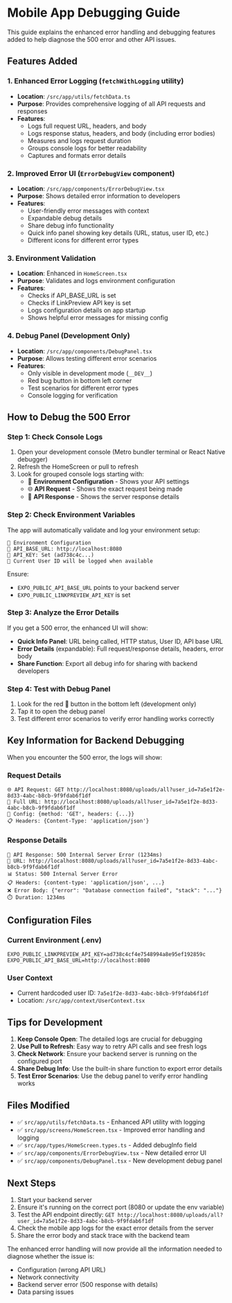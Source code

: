 # Mobile App Debugging Guide

This guide explains the enhanced error handling and debugging features added to help diagnose the 500 error and other API issues.

## Features Added

### 1. Enhanced Error Logging (`fetchWithLogging` utility)
- **Location**: `/src/app/utils/fetchData.ts`
- **Purpose**: Provides comprehensive logging of all API requests and responses
- **Features**:
  - Logs full request URL, headers, and body
  - Logs response status, headers, and body (including error bodies)
  - Measures and logs request duration
  - Groups console logs for better readability
  - Captures and formats error details

### 2. Improved Error UI (`ErrorDebugView` component)
- **Location**: `/src/app/components/ErrorDebugView.tsx`
- **Purpose**: Shows detailed error information to developers
- **Features**:
  - User-friendly error messages with context
  - Expandable debug details
  - Share debug info functionality
  - Quick info panel showing key details (URL, status, user ID, etc.)
  - Different icons for different error types

### 3. Environment Validation
- **Location**: Enhanced in `HomeScreen.tsx`
- **Purpose**: Validates and logs environment configuration
- **Features**:
  - Checks if API_BASE_URL is set
  - Checks if LinkPreview API key is set
  - Logs configuration details on app startup
  - Shows helpful error messages for missing config

### 4. Debug Panel (Development Only)
- **Location**: `/src/app/components/DebugPanel.tsx`
- **Purpose**: Allows testing different error scenarios
- **Features**:
  - Only visible in development mode (`__DEV__`)
  - Red bug button in bottom left corner
  - Test scenarios for different error types
  - Console logging for verification

## How to Debug the 500 Error

### Step 1: Check Console Logs
1. Open your development console (Metro bundler terminal or React Native debugger)
2. Refresh the HomeScreen or pull to refresh
3. Look for grouped console logs starting with:
   - 🔧 **Environment Configuration** - Shows your API settings
   - 🌐 **API Request** - Shows the exact request being made
   - 📡 **API Response** - Shows the server response details

### Step 2: Check Environment Variables
The app will automatically validate and log your environment setup:
```
🔧 Environment Configuration
📍 API_BASE_URL: http://localhost:8080
🔑 API_KEY: Set (ad738c4c...)
👤 Current User ID will be logged when available
```

Ensure:
- `EXPO_PUBLIC_API_BASE_URL` points to your backend server
- `EXPO_PUBLIC_LINKPREVIEW_API_KEY` is set

### Step 3: Analyze the Error Details
If you get a 500 error, the enhanced UI will show:
- **Quick Info Panel**: URL being called, HTTP status, User ID, API base URL
- **Error Details** (expandable): Full request/response details, headers, error body
- **Share Function**: Export all debug info for sharing with backend developers

### Step 4: Test with Debug Panel
1. Look for the red 🐛 button in the bottom left (development only)
2. Tap it to open the debug panel
3. Test different error scenarios to verify error handling works correctly

## Key Information for Backend Debugging

When you encounter the 500 error, the logs will show:

### Request Details
```
🌐 API Request: GET http://localhost:8080/uploads/all?user_id=7a5e1f2e-8d33-4abc-b8cb-9f9fdab6f1df
📍 Full URL: http://localhost:8080/uploads/all?user_id=7a5e1f2e-8d33-4abc-b8cb-9f9fdab6f1df
🔧 Config: {method: 'GET', headers: {...}}
📋 Headers: {Content-Type: 'application/json'}
```

### Response Details
```
📡 API Response: 500 Internal Server Error (1234ms)
📍 URL: http://localhost:8080/uploads/all?user_id=7a5e1f2e-8d33-4abc-b8cb-9f9fdab6f1df
📊 Status: 500 Internal Server Error
📋 Headers: {content-type: 'application/json', ...}
❌ Error Body: {"error": "Database connection failed", "stack": "..."}
⏱️ Duration: 1234ms
```

## Configuration Files

### Current Environment (.env)
```
EXPO_PUBLIC_LINKPREVIEW_API_KEY=ad738c4cf4e7548994a8e95ef192859c
EXPO_PUBLIC_API_BASE_URL=http://localhost:8080
```

### User Context
- Current hardcoded user ID: `7a5e1f2e-8d33-4abc-b8cb-9f9fdab6f1df`
- Location: `/src/app/context/UserContext.tsx`

## Tips for Development

1. **Keep Console Open**: The detailed logs are crucial for debugging
2. **Use Pull to Refresh**: Easy way to retry API calls and see fresh logs
3. **Check Network**: Ensure your backend server is running on the configured port
4. **Share Debug Info**: Use the built-in share function to export error details
5. **Test Error Scenarios**: Use the debug panel to verify error handling works

## Files Modified

- ✅ `src/app/utils/fetchData.ts` - Enhanced API utility with logging
- ✅ `src/app/screens/HomeScreen.tsx` - Improved error handling and logging
- ✅ `src/app/types/HomeScreen.types.ts` - Added debugInfo field
- ✅ `src/app/components/ErrorDebugView.tsx` - New detailed error UI
- ✅ `src/app/components/DebugPanel.tsx` - New development debug panel

## Next Steps

1. Start your backend server
2. Ensure it's running on the correct port (8080 or update the env variable)
3. Test the API endpoint directly: `GET http://localhost:8080/uploads/all?user_id=7a5e1f2e-8d33-4abc-b8cb-9f9fdab6f1df`
4. Check the mobile app logs for the exact error details from the server
5. Share the error body and stack trace with the backend team

The enhanced error handling will now provide all the information needed to diagnose whether the issue is:
- Configuration (wrong API URL)
- Network connectivity
- Backend server error (500 response with details)
- Data parsing issues